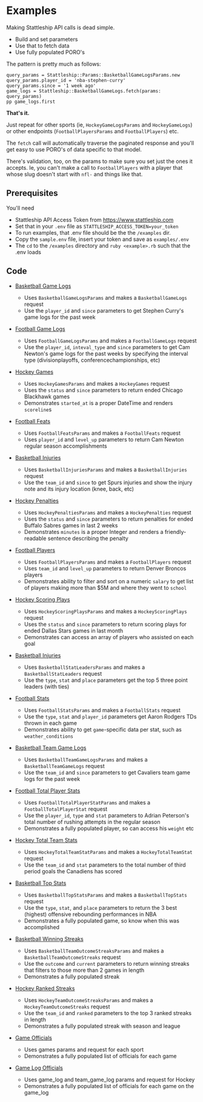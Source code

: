 # Examples

Making Stattleship API calls is dead simple.

* Build and set parameters
* Use that to fetch data
* Use fully populated PORO's

The pattern is pretty much as follows:

```
query_params = Stattleship::Params::BasketballGameLogsParams.new
query_params.player_id = 'nba-stephen-curry'
query_params.since = '1 week ago'
game_logs = Stattleship::BasketballGameLogs.fetch(params: query_params)
pp game_logs.first
```

**That's it.**

Just repeat for other sports (ie, `HockeyGameLogsParams` and `HockeyGameLogs`) or other endpoints (`FootballPlayersParams` and `FootballPlayers`) etc.

The `fetch` call will automatically traverse the paginated response and you'll get easy to use PORO's of data specific to that model.

There's validation, too, on the params to make sure you set just the ones it accepts. Ie, you can't make a call to `FootballPlayers` with a player that whose slug doesn't start with `nfl-` and things like that.

## Prerequisites

You'll need

* Stattleship API Access Token from https://www.stattleship.com
* Set that in your `.env` file as `STATTLESHIP_ACCESS_TOKEN=your_token`
* To run examples, that .env file should be the the `/examples` dir.
* Copy the `sample.env` file, insert your token and save as `examples/.env`
* The `cd` to the `/examples` directory and `ruby <example>.rb` such that the .env loads

## Code

* [Basketball Game Logs](basketball_game_logs.rb)
  * Uses `BasketballGameLogsParams` and makes a `BasketballGameLogs` request
  * Use the `player_id` and `since` parameters to get Stephen Curry's game logs for the past week

* [Football Game Logs](basketball_game_logs.rb)
  * Uses `FootballGameLogsParams` and makes a `FootballGameLogs` request
  * Use the `player_id`, `inteval_type` and `since` parameters to get Cam Newton's game logs for the past weeks by specifying the interval type (divisionplayoffs, conferencechampionships, etc)

* [Hockey Games](hockey_games.rb)
  * Uses `HockeyGamesParams` and makes a `HockeyGames` request
  * Uses the `status` and `since` parameters to return ended Chicago Blackhawk games
  * Demonstrates `started_at` is a proper DateTime and renders `scoreline`s

* [Football Feats](football_feats.rb)
  * Uses `FootballFeatsParams` and makes a `FootballFeats` request
  * Uses `player_id` and `level_up` parameters to return Cam Newton regular season accomplishments

* [Basketball Injuries](basketball_injuries.rb)
  * Uses `BasketballInjuriesParams` and makes a `BasketballInjuries` request
  * Use the `team_id` and `since` to get Spurs injuries and show the injury note and its injury location (knee, back, etc)

* [Hockey Penalties](hockey_penalties.rb)
  * Uses `HockeyPenaltiesParams` and makes a `HockeyPenalties` request
  * Uses the `status` and `since` parameters to return penalties for ended Buffalo Sabres games in last 2 weeks
  * Demonstrates `minutes` is a proper Integer and renders a friendly-readable sentence describing the penalty

* [Football Players](football_players.rb)
  * Uses `FootballPlayersParams` and makes a `FootballPlayers` request
  * Uses `team_id` and `level_up` parameters to return Denver Broncos players
  * Demonstrates ability to filter and sort on a numeric `salary` to get list of players making more than $5M and where they went to `school`

* [Hockey Scoring Plays](hockey_scoring_plays.rb)
  * Uses `HockeyScoringPlaysParams` and makes a `HockeyScoringPlays` request
  * Uses the `status` and `since` parameters to return scoring plays for ended Dallas Stars games in last month
  * Demonstrates can access an array of players who assisted on each goal

* [Basketball Injuries](basketball_injuries.rb)
  * Uses `BasketballStatLeadersParams` and makes a `BasketballStatLeaders` request
  * Use the `type`, `stat` and `place` parameters get the top 5 three point leaders (with ties)

* [Football Stats](football_stats.rb)
  * Uses `FootballStatsParams` and makes a `FootballStats` request
  * Use the `type`, `stat` and `player_id` parameters get Aaron Rodgers TDs thrown in each game
  * Demonstrates ability to get `game`-specific data per stat, such as `weather_conditions`

* [Basketball Team Game Logs](basketball_team_game_logs.rb)
  * Uses `BasketballTeamGameLogsParams` and makes a `BasketballTeamGameLogs` request
  * Use the `team_id` and `since` parameters to get Cavaliers team game logs for the past week

* [Football Total Player Stats](football_total_player_stat.rb)
  * Uses `FootballTotalPlayerStatParams` and makes a `FootballTotalPlayerStat` request
  * Use the `player_id`, `type` and `stat` parameters to Adrian Peterson's total number of rushing attempts in the regular season
  * Demonstrates a fully populated player, so can access his `weight` etc

* [Hockey Total Team Stats](hockey_total_team_stat.rb)
  * Uses `HockeyTotalTeamStatParams` and makes a `HockeyTotalTeamStat` request
  * Use the `team_id` and `stat` parameters to the total number of third period goals the Canadiens has scored

* [Basketball Top Stats](basketball_top_stats.rb)
  * Uses `BasketballTopStatsParams` and makes a `BasketballTopStats` request
  * Use the `type`, `stat`, and `place` parameters to return the 3 best (highest) offensive rebounding performances in NBA
  * Demonstrates a fully populated game, so know when this was accomplished

* [Basketball Winning Streaks](basketball_winning_streaks.rb)
  * Uses `BasketballTeamOutcomeStreaksParams` and makes a `BasketballTeamOutcomeStreaks` request
  * Use the `outcome` and `current` parameters to return winning streaks that filters to those more than 2 games in length
  * Demonstrates a fully populated streak

* [Hockey Ranked Streaks](hockey_team_ranked_streaks.rb)
  * Uses `HockeyTeamOutcomeStreaksParams` and makes a `HockeyTeamOutcomeStreaks` request
  * Use the `team_id` and `ranked` parameters to the top 3 ranked streaks in length
  * Demonstrates a fully populated streak with season and league

* [Game Officials](officials.rb)
  * Uses games params and request for each sport
  * Demonstrates a fully populated list of officials for each game

* [Game Log Officials](officials.rb)
  * Uses game_log and team_game_log params and request for Hockey
  * Demonstrates a fully populated list of officials for each game on the game_log
